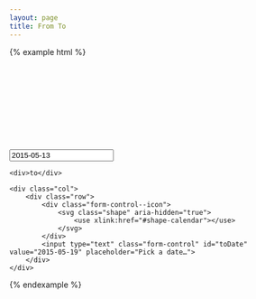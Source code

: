 ```yaml
---
layout: page
title: From To
---
```


{% example html %}
<div class="row row--middle">
    <div class="col">
        <div class="row">
            <div class="form-control--icon">
                <svg class="shape" aria-hidden="true">
                    <use xlink:href="#shape-calendar"></use>
                </svg>
            </div>
            <input type="text" class="form-control" id="fromDate" value="2015-05-13" placeholder="Pick a date…">
        </div>
    </div>

    <div>to</div>

    <div class="col">
        <div class="row">
            <div class="form-control--icon">
                <svg class="shape" aria-hidden="true">
                    <use xlink:href="#shape-calendar"></use>
                </svg>
            </div>
            <input type="text" class="form-control" id="toDate" value="2015-05-19" placeholder="Pick a date…">
        </div>
    </div>
</div>
{% endexample %}
